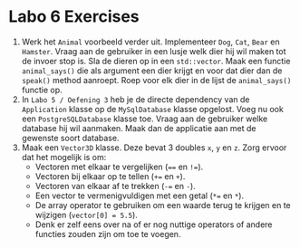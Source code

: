 # Labo 6 Exercises

1. Werk het `Animal` voorbeeld verder uit. Implementeer `Dog`, `Cat`, `Bear` en `Hamster`. Vraag aan de gebruiker in een lusje welk dier hij wil maken tot de invoer stop is. Sla de dieren op in een `std::vector`. Maak een functie `animal_says()` die als argument een dier krijgt en voor dat dier dan de `speak()` method aanroept. Roep voor elk dier in de lijst de `animal_says()` functie op.
2. In `Labo 5 / Oefening 3` heb je de directe dependency van de `Application` klasse op de `MySqlDatabase` klasse opgelost. Voeg nu ook een `PostgreSQLDatabase` klasse toe. Vraag aan de gebruiker welke database hij wil aanmaken. Maak dan de applicatie aan met de gewenste soort database.
3. Maak een `Vector3D` klasse. Deze bevat 3 doubles `x`, `y` en `z`. Zorg ervoor dat het mogelijk is om:
   * Vectoren met elkaar te vergelijken (`==` en `!=`).
   * Vectoren bij elkaar op te tellen (`+=` en `+`).
   * Vectoren van elkaar af te trekken (`-=` en `-`).
   * Een vector te vermenigvuldigen met een getal (`*=` en `*`).
   * De array operator te gebruiken om een waarde terug te krijgen en te wijzigen (`vector[0] = 5.5`).
   * Denk er zelf eens over na of er nog nuttige operators of andere functies zouden zijn om toe te voegen.
